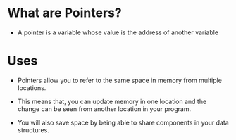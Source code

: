 # What are Pointers?

- A pointer is a variable whose value is the address of another variable

# Uses

- Pointers allow you to refer to the same space in memory from multiple locations. 

- This means that, you can update memory in one location and the change can be seen from another location in your program. 

- You will also save space by being able to share components in your data structures.


